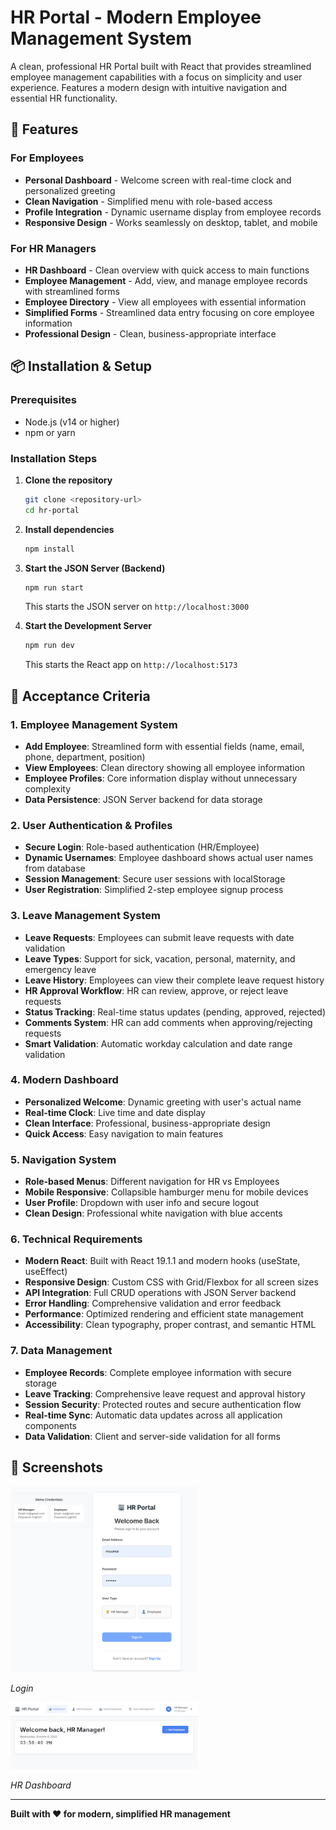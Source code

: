 # HR Portal - Modern Employee Management System

A clean, professional HR Portal built with React that provides streamlined employee management capabilities with a focus on simplicity and user experience. Features a modern design with intuitive navigation and essential HR functionality.

## 🚀 Features

### For Employees

-   **Personal Dashboard** - Welcome screen with real-time clock and personalized greeting
-   **Clean Navigation** - Simplified menu with role-based access
-   **Profile Integration** - Dynamic username display from employee records
-   **Responsive Design** - Works seamlessly on desktop, tablet, and mobile

### For HR Managers

-   **HR Dashboard** - Clean overview with quick access to main functions
-   **Employee Management** - Add, view, and manage employee records with streamlined forms
-   **Employee Directory** - View all employees with essential information
-   **Simplified Forms** - Streamlined data entry focusing on core employee information
-   **Professional Design** - Clean, business-appropriate interface

## 📦 Installation & Setup

### Prerequisites

-   Node.js (v14 or higher)
-   npm or yarn

### Installation Steps

1. **Clone the repository**

    ```bash
    git clone <repository-url>
    cd hr-portal
    ```

2. **Install dependencies**

    ```bash
    npm install
    ```

3. **Start the JSON Server (Backend)**

    ```bash
    npm run start
    ```

    This starts the JSON server on `http://localhost:3000`

4. **Start the Development Server**
    ```bash
    npm run dev
    ```
    This starts the React app on `http://localhost:5173`

## 📱 Acceptance Criteria

### 1. Employee Management System

-   **Add Employee**: Streamlined form with essential fields (name, email, phone, department, position)
-   **View Employees**: Clean directory showing all employee information
-   **Employee Profiles**: Core information display without unnecessary complexity
-   **Data Persistence**: JSON Server backend for data storage

### 2. User Authentication & Profiles

-   **Secure Login**: Role-based authentication (HR/Employee)
-   **Dynamic Usernames**: Employee dashboard shows actual user names from database
-   **Session Management**: Secure user sessions with localStorage
-   **User Registration**: Simplified 2-step employee signup process

### 3. Leave Management System

-   **Leave Requests**: Employees can submit leave requests with date validation
-   **Leave Types**: Support for sick, vacation, personal, maternity, and emergency leave
-   **Leave History**: Employees can view their complete leave request history
-   **HR Approval Workflow**: HR can review, approve, or reject leave requests
-   **Status Tracking**: Real-time status updates (pending, approved, rejected)
-   **Comments System**: HR can add comments when approving/rejecting requests
-   **Smart Validation**: Automatic workday calculation and date range validation

### 4. Modern Dashboard

-   **Personalized Welcome**: Dynamic greeting with user's actual name
-   **Real-time Clock**: Live time and date display
-   **Clean Interface**: Professional, business-appropriate design
-   **Quick Access**: Easy navigation to main features

### 5. Navigation System

-   **Role-based Menus**: Different navigation for HR vs Employees
-   **Mobile Responsive**: Collapsible hamburger menu for mobile devices
-   **User Profile**: Dropdown with user info and secure logout
-   **Clean Design**: Professional white navigation with blue accents

### 6. Technical Requirements

-   **Modern React**: Built with React 19.1.1 and modern hooks (useState, useEffect)
-   **Responsive Design**: Custom CSS with Grid/Flexbox for all screen sizes
-   **API Integration**: Full CRUD operations with JSON Server backend
-   **Error Handling**: Comprehensive validation and error feedback
-   **Performance**: Optimized rendering and efficient state management
-   **Accessibility**: Clean typography, proper contrast, and semantic HTML

### 7. Data Management

-   **Employee Records**: Complete employee information with secure storage
-   **Leave Tracking**: Comprehensive leave request and approval history
-   **Session Security**: Protected routes and secure authentication flow
-   **Real-time Sync**: Automatic data updates across all application components
-   **Data Validation**: Client and server-side validation for all forms

## 📸 Screenshots

<div align="left">
  <img src="img/login-screenshot.png" alt="Login" width="300"/>
  <p><em>Login</em></p>
</div>

<div align="left">
  <img src="img/hr-screenshot.png" alt="HR Dashboard" width="300"/>
  <p><em>HR Dashboard</em></p>
</div>

---

**Built with ❤️ for modern, simplified HR management**
